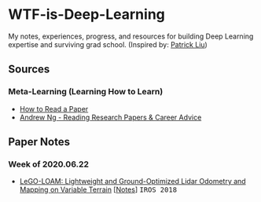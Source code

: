# WTF-is-Deep-Learning
My notes, experiences, progress, and resources for building Deep Learning expertise and surviving grad school.
(Inspired by: [Patrick Liu](https://github.com/patrick-llgc/Learning-Deep-Learning))

## Sources

### Meta-Learning (Learning How to Learn)
- [How to Read a Paper](/metalearning/how_to_read_a_paper.pdf)
- [Andrew Ng - Reading Research Papers & Career Advice](https://www.youtube.com/watch?v=733m6qBH-jI)


## Paper Notes

### Week of 2020.06.22
- [LeGO-LOAM: Lightweight and Ground-Optimized Lidar Odometry and Mapping on Variable Terrain](http://personal.stevens.edu/~benglot/Shan_Englot_IROS_2018_Preprint.pdf) [[Notes](paper_notes/lego_loam.md)] <kbd>IROS 2018</kbd>